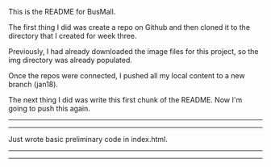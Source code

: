 This is the README for BusMall.

The first thing I did was create a repo on Github and then cloned it to the directory that I created for week three.

Previously, I had already downloaded the image files for this project, so the img directory was already populated.

Once the repos were connected, I pushed all my local content to a new branch (jan18).

The next thing I did was write this first chunk of the README. Now I'm going to push this again.

-----
-----

Just wrote basic preliminary code in index.html.

-----
-----
